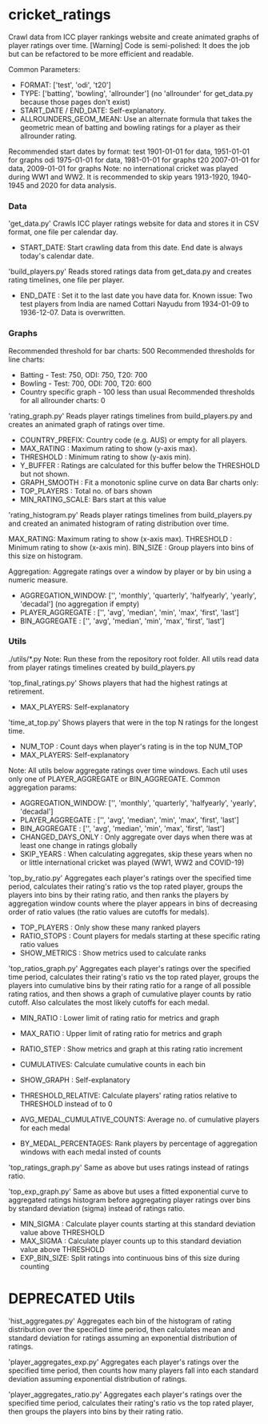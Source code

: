 # cricket_ratings
Crawl data from ICC player rankings website and create animated graphs of player ratings over time.
[Warning] Code is semi-polished: It does the job but can be refactored to be more efficient and readable.

Common Parameters:
+ FORMAT: ['test', 'odi', 't20']
+ TYPE: ['batting', 'bowling', 'allrounder'] (no 'allrounder' for get_data.py because those pages don't exist)
+ START_DATE / END_DATE: Self-explanatory.
+ ALLROUNDERS_GEOM_MEAN: Use an alternate formula that takes the geometric mean of batting and bowling ratings for a player as their allrounder rating.

Recommended start dates by format:
test 1901-01-01 for data, 1951-01-01 for graphs
odi  1975-01-01 for data, 1981-01-01 for graphs
t20  2007-01-01 for data, 2009-01-01 for graphs
Note: no international cricket was played during WW1 and WW2. It is recommended to skip years 1913-1920, 1940-1945 and 2020 for data analysis.

### Data ###

'get_data.py'
Crawls ICC player ratings website for data and stores it in CSV format, one file per calendar day.
+ START_DATE: Start crawling data from this date. End date is always today's calendar date.

'build_players.py'
Reads stored ratings data from get_data.py and creates rating timelines, one file per player.
+ END_DATE  : Set it to the last date you have data for.
Known issue: Two test players from India are named Cottari Nayudu from 1934-01-09 to 1936-12-07. Data is overwritten.

### Graphs ###
Recommended threshold for bar charts: 500
Recommended thresholds for line charts:
+ Batting - Test: 750, ODI: 750, T20: 700
+ Bowling - Test: 700, ODI: 700, T20: 600
+ Country specific graph - 100 less than usual
Recommended thresholds for all allrounder charts: 0

'rating_graph.py'
Reads player ratings timelines from build_players.py and creates an animated graph of ratings over time.
+ COUNTRY_PREFIX: Country code (e.g. AUS) or empty for all players.
+ MAX_RATING    : Maximum rating to show (y-axis max).
+ THRESHOLD     : Minimum rating to show (y-axis min).
+ Y_BUFFER      : Ratings are calculated for this buffer below the THRESHOLD but not shown.
+ GRAPH_SMOOTH  : Fit a monotonic spline curve on data
Bar charts only:
+ TOP_PLAYERS     : Total no. of bars shown
+ MIN_RATING_SCALE: Bars start at this value

'rating_histogram.py'
Reads player ratings timelines from build_players.py and created an animated histogram of rating distribution over time.

MAX_RATING: Maximum rating to show (x-axis max).
THRESHOLD : Minimum rating to show (x-axis min).
BIN_SIZE  : Group players into bins of this size on histogram.

Aggregation:
Aggregate ratings over a window by player or by bin using a numeric measure.
+ AGGREGATION_WINDOW: ['', 'monthly', 'quarterly', 'halfyearly', 'yearly', 'decadal'] (no aggregation if empty)
+ PLAYER_AGGREGATE  : ['', 'avg', 'median', 'min', 'max', 'first', 'last']
+ BIN_AGGREGATE     : ['', 'avg', 'median', 'min', 'max', 'first', 'last']

### Utils ###
./utils/*.py
Note: Run these from the repository root folder.
All utils read data from player ratings timelines created by build_players.py

'top_final_ratings.py'
Shows players that had the highest ratings at retirement.
+ MAX_PLAYERS: Self-explanatory

'time_at_top.py'
Shows players that were in the top N ratings for the longest time.
+ NUM_TOP    : Count days when player's rating is in the top NUM_TOP
+ MAX_PLAYERS: Self-explanatory

Note: All utils below aggregate ratings over time windows. Each util uses only one of PLAYER_AGGREGATE or BIN_AGGREGATE.
Common aggregation params:
+ AGGREGATION_WINDOW: ['', 'monthly', 'quarterly', 'halfyearly', 'yearly', 'decadal']
+ PLAYER_AGGREGATE  : ['', 'avg', 'median', 'min', 'max', 'first', 'last']
+ BIN_AGGREGATE     : ['', 'avg', 'median', 'min', 'max', 'first', 'last']
+ CHANGED_DAYS_ONLY : Only aggregate over days when there was at least one change in ratings globally
+ SKIP_YEARS        : When calculating aggregates, skip these years when no or little international cricket was played (WW1, WW2 and COVID-19)

'top_by_ratio.py'
Aggregates each player's ratings over the specified time period, calculates their rating's ratio vs the top rated player, groups the players into bins by their rating ratio, and then ranks the players by aggregation window counts where the player appears in bins of decreasing order of ratio values (the ratio values are cutoffs for medals).
+ TOP_PLAYERS         : Only show these many ranked players
+ RATIO_STOPS         : Count players for medals starting at these specific rating ratio values
+ SHOW_METRICS        : Show metrics used to calculate ranks

'top_ratios_graph.py' 
Aggregates each player's ratings over the specified time period, calculates their rating's ratio vs the top rated player, groups the players into cumulative bins by their rating ratio for a range of all possible rating ratios, and then shows a graph of cumulative player counts by ratio cutoff. Also calculates the most likely cutoffs for each medal.
+ MIN_RATIO  : Lower limit of rating ratio for metrics and graph
+ MAX_RATIO  : Upper limit of rating ratio for metrics and graph
+ RATIO_STEP : Show metrics and graph at this rating ratio increment
+ CUMULATIVES: Calculate cumulative counts in each bin
+ SHOW_GRAPH : Self-explanatory

+ THRESHOLD_RELATIVE: Calculate players' rating ratios relative to THRESHOLD instead of to 0
+ AVG_MEDAL_CUMULATIVE_COUNTS: Average no. of cumulative players for each medal
+ BY_MEDAL_PERCENTAGES: Rank players by percentage of aggregation windows with each medal insted of counts

'top_ratings_graph.py' 
Same as above but uses ratings instead of ratings ratio.

'top_exp_graph.py'
Same as above but uses a fitted exponential curve to aggregated ratings histogram before aggregating player ratings over bins by standard deviation (sigma) instead of ratings ratio.
+ MIN_SIGMA   : Calculate player counts starting at this standard deviation value above THRESHOLD
+ MAX_SIGMA   : Calculate player counts up to this standard deviation value above THRESHOLD
+ EXP_BIN_SIZE: Split ratings into continuous bins of this size during counting

# DEPRECATED Utils #
'hist_aggregates.py'
Aggregates each bin of the histogram of rating distribution over the specified time period, then calculates mean and standard deviation for ratings assuming an exponential distribution of ratings.

'player_aggregates_exp.py'
Aggregates each player's ratings over the specified time period, then counts how many players fall into each standard deviation assuming exponential distribution of ratings.

'player_aggregates_ratio.py'
Aggregates each player's ratings over the specified time period, calculates their rating's ratio vs the top rated player, then groups the players into bins by their rating ratio.